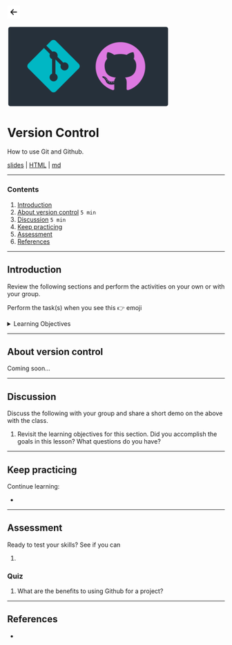 <!-- paginate: true -->

<a class="back-icon" href="../index.html"><img width="30" src="../assets/img/icons/arrow-left-short.svg"></a>

<img width="375" src="../assets/img/banner/banner-version-control.png">

# Version Control

How to use Git and Github.

<span class="slides-small"><a href="../slides/version-control.html">slides</a> | <a href="../www/version-control.html">HTML</a> | <a href="../topics/version-control.md">md</a></span>

<!--
Presentation comments ...
-->


---


### Contents

1. [Introduction](#introduction)
1. [About version control](#about-version-control) `5 min`
1. [Discussion](#discussion) `5 min`
1. [Keep practicing](#keep-practicing)
1. [Assessment](#assessment)
1. [References](#references)


---


## Introduction

Review the following sections and perform the activities on your own or with your group.

Perform the task(s) when you see this 👉  emoji

<details>
<summary>Learning Objectives</summary>

Students who complete the following will be able to:

- Explain version control and its common uses
- Perform basic tasks with git and github desktop


</details>











---


## About version control

Coming soon...

<!--
---


### 👉  Installation

- Mac - The Terminal application is already installed
- Windows - Install [Git Bash](https://gitforwindows.org/) or use [Windows Terminal](https://www.microsoft.com/en-us/p/windows-terminal/9n0dx20hk701)
- Linux - [LXTerminal](https://www.raspberrypi.org/documentation/usage/terminal/) is already installed

-->








---

## Discussion

Discuss the following with your group and share a short demo on the above with the class.

1. Revisit the learning objectives for this section. Did you accomplish the goals in this lesson? What questions do you have?


---

## Keep practicing

Continue learning:

-

---

## Assessment

Ready to test your skills? See if you can

1.


### Quiz

1. What are the benefits to using Github for a project?



---

## References

-
